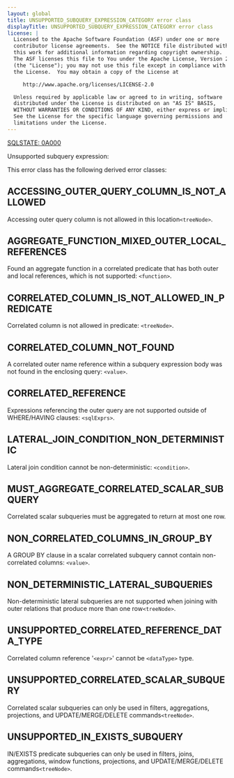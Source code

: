 ```yaml
---
layout: global
title: UNSUPPORTED_SUBQUERY_EXPRESSION_CATEGORY error class
displayTitle: UNSUPPORTED_SUBQUERY_EXPRESSION_CATEGORY error class
license: |
  Licensed to the Apache Software Foundation (ASF) under one or more
  contributor license agreements.  See the NOTICE file distributed with
  this work for additional information regarding copyright ownership.
  The ASF licenses this file to You under the Apache License, Version 2.0
  (the "License"); you may not use this file except in compliance with
  the License.  You may obtain a copy of the License at

     http://www.apache.org/licenses/LICENSE-2.0

  Unless required by applicable law or agreed to in writing, software
  distributed under the License is distributed on an "AS IS" BASIS,
  WITHOUT WARRANTIES OR CONDITIONS OF ANY KIND, either express or implied.
  See the License for the specific language governing permissions and
  limitations under the License.
---
```


[SQLSTATE: 0A000](sql-error-conditions-sqlstates.html#class-0A-feature-not-supported)

Unsupported subquery expression:

This error class has the following derived error classes:

## ACCESSING_OUTER_QUERY_COLUMN_IS_NOT_ALLOWED

Accessing outer query column is not allowed in this location`<treeNode>`.

## AGGREGATE_FUNCTION_MIXED_OUTER_LOCAL_REFERENCES

Found an aggregate function in a correlated predicate that has both outer and local references, which is not supported: `<function>`.

## CORRELATED_COLUMN_IS_NOT_ALLOWED_IN_PREDICATE

Correlated column is not allowed in predicate: `<treeNode>`.

## CORRELATED_COLUMN_NOT_FOUND

A correlated outer name reference within a subquery expression body was not found in the enclosing query: `<value>`.

## CORRELATED_REFERENCE

Expressions referencing the outer query are not supported outside of WHERE/HAVING clauses: `<sqlExprs>`.

## LATERAL_JOIN_CONDITION_NON_DETERMINISTIC

Lateral join condition cannot be non-deterministic: `<condition>`.

## MUST_AGGREGATE_CORRELATED_SCALAR_SUBQUERY

Correlated scalar subqueries must be aggregated to return at most one row.

## NON_CORRELATED_COLUMNS_IN_GROUP_BY

A GROUP BY clause in a scalar correlated subquery cannot contain non-correlated columns: `<value>`.

## NON_DETERMINISTIC_LATERAL_SUBQUERIES

Non-deterministic lateral subqueries are not supported when joining with outer relations that produce more than one row`<treeNode>`.

## UNSUPPORTED_CORRELATED_REFERENCE_DATA_TYPE

Correlated column reference '`<expr>`' cannot be `<dataType>` type.

## UNSUPPORTED_CORRELATED_SCALAR_SUBQUERY

Correlated scalar subqueries can only be used in filters, aggregations, projections, and UPDATE/MERGE/DELETE commands`<treeNode>`.

## UNSUPPORTED_IN_EXISTS_SUBQUERY

IN/EXISTS predicate subqueries can only be used in filters, joins, aggregations, window functions, projections, and UPDATE/MERGE/DELETE commands`<treeNode>`.




